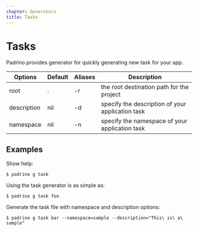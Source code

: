 ```yaml
---
chapter: Generators
title: Tasks
---
```


# Tasks

Padrino provides generator for quickly generating new task for your app.

Options     | Default | Aliases | Description
----------- | ------- | ------- | ------------------------------------------------
root        | .       | -r      | the root destination path for the project
description | nil     | -d      | specify the description of your application task
namespace   | nil     | -n      | specify the namespace of your application task

## Examples

Show help:

```shell
$ padrino g task
```

Using the task generator is as simple as:

```shell
$ padrino g task foo
```

Generate the task file with namespace and description options:

```shell
$ padrino g task bar --namespace=sample --description="This\ is\ a\ sample"
```
